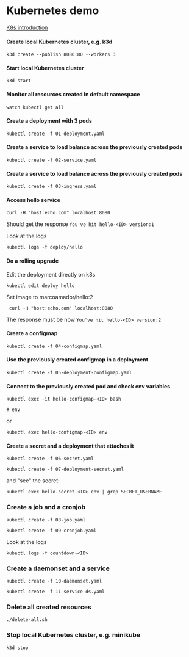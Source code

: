 # Kubernetes demo

[K8s introduction](https://docs.google.com/presentation/d/1WORoKAQ8fVSDGDADAE04f15uazCo9fgzFISuNhV3ay4/edit?usp=sharing)

#### Create local Kubernetes cluster, e.g. k3d

    k3d create --publish 8080:80 --workers 3
     

#### Start local Kubernetes cluster
     
    k3d start

#### Monitor all resources created in default namespace

    watch kubectl get all

#### Create a deployment with 3 pods

    kubectl create -f 01-deployment.yaml

#### Create a service to load balance across the previously created pods

    kubectl create -f 02-service.yaml
    

#### Create a service to load balance across the previously created pods

    kubectl create -f 03-ingress.yaml
    
 
#### Access hello service
   
    curl -H "host:echo.com" localhost:8080
Should get the response `You've hit hello-<ID> version:1`

Look at the logs
    
    kubectl logs -f deploy/hello
    
#### Do a rolling upgrade

Edit the deployment directly on k8s
    
    kubectl edit deploy hello
    
Set image to marcoamador/hello:2
    
     curl -H "host:echo.com" localhost:8080
    
The response must be now `You've hit hello-<ID> version:2`

#### Create a configmap

    kubectl create -f 04-configmap.yaml
    
#### Use the previously created configmap in a deployment

    kubectl create -f 05-deployment-configmap.yaml
    
#### Connect to the previously created pod and check env variables

    kubectl exec -it hello-configmap-<ID> bash
    
    # env
    
or
    
    kubectl exec hello-configmap-<ID> env
    
#### Create a secret and a deployment that attaches it

    kubectl create -f 06-secret.yaml

    kubectl create -f 07-deployment-secret.yaml

and "see" the secret:
    
    kubectl exec hello-secret-<ID> env | grep SECRET_USERNAME
   
       
### Create a job and a cronjob

    kubectl create -f 08-job.yaml

    kubectl create -f 09-cronjob.yaml
 
Look at the logs
    
    kubectl logs -f countdown-<ID>
    
### Create a daemonset and a service

    kubectl create -f 10-daemonset.yaml

    kubectl create -f 11-service-ds.yaml


### Delete all created resources

    ./delete-all.sh

### Stop local Kubernetes cluster, e.g. minikube

    k3d stop


